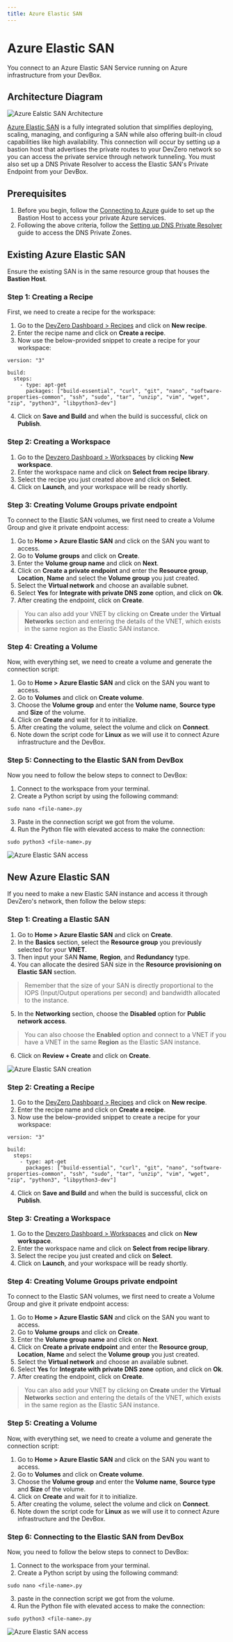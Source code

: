 ```yaml
---
title: Azure Elastic SAN
---
```

# Azure Elastic SAN

You connect to an Azure Elastic SAN Service running on Azure infrastructure from your DevBox.

## Architecture Diagram

![Azure Ealstic SAN Architecture](../../../.gitbook/assets/azure-elastic-san-architecture.png)

<!-- markdown-link-check-disable-next-line -->
[Azure Elastic SAN](https://learn.microsoft.com/en-us/azure/storage/elastic-san/elastic-san-introduction) is a fully integrated solution that simplifies deploying, scaling, managing, and configuring a SAN while also offering built-in cloud capabilities like high availability. This connection will occur by setting up a bastion host that advertises the private routes to your DevZero network so you can access the private service through network tunneling. You must also set up a DNS Private Resolver to access the Elastic SAN's Private Endpoint from your DevBox.

## Prerequisites

1. Before you begin, follow the [Connecting to Azure](../../existing-network/connecting-to-azure.md) guide to set up the Bastion Host to access your private Azure services.
2. Following the above criteria, follow the [Setting up DNS Private Resolver](./setting-up-dns-private-resolver.md) guide to access the DNS Private Zones.

## Existing Azure Elastic SAN

Ensure the existing SAN is in the same resource group that houses the **Bastion Host**.

### Step 1: Creating a Recipe

First, we need to create a recipe for the workspace:

1. Go to the [DevZero Dashboard > Recipes](https://www.devzero.io/dashboard/recipes) and click on **New recipe**.
2. Enter the recipe name and click on **Create a recipe**.
3. Now use the below-provided snippet to create a recipe for your workspace:

```
version: "3"

build:
  steps:
    - type: apt-get
      packages: ["build-essential", "curl", "git", "nano", "software-properties-common", "ssh", "sudo", "tar", "unzip", "vim", "wget", "zip", "python3", "libpython3-dev"]
```

4. Click on **Save and Build** and when the build is successful, click on **Publish**.

### Step 2: Creating a Workspace

1. Go to the [Devzero Dashboard > Workspaces](https://www.devzero.io/dashboard/workspaces) by clicking **New workspace**.
2. Enter the workspace name and click on **Select from recipe library**.
3. Select the recipe you just created above and click on **Select**.
4. Click on **Launch**, and your workspace will be ready shortly.

### Step 3: Creating Volume Groups private endpoint

To connect to the Elastic SAN volumes, we first need to create a Volume Group and give it private endpoint access:

1. Go to **Home > Azure Elastic SAN** and click on the SAN you want to access.
2. Go to **Volume groups** and click on **Create**.
3. Enter the **Volume group name** and click on **Next**.
4. Click on **Create a private endpoint** and enter the **Resource group**, **Location**, **Name** and select the **Volume group** you just created.
5. Select the **Virtual network** and choose an available subnet.
6. Select **Yes** for **Integrate with private DNS zone** option, and click on **Ok**.
7. After creating the endpoint, click on **Create**.

> You can also add your VNET by clicking on **Create** under the **Virtual Networks** section and entering the details of the VNET, which exists in the same region as the Elastic SAN instance.

### Step 4: Creating a Volume

Now, with everything set, we need to create a volume and generate the connection script:

1. Go to **Home > Azure Elastic SAN** and click on the SAN you want to access.
2. Go to **Volumes** and click on **Create volume**.
3. Choose the **Volume group** and enter the **Volume name**, **Source type** and **Size** of the volume.
4. Click on **Create** and wait for it to initialize.
5. After creating the volume, select the volume and click on **Connect**.
6. Note down the script code for **Linux** as we will use it to connect Azure infrastructure and the DevBox.

### Step 5: Connecting to the Elastic SAN from DevBox

Now you need to follow the below steps to connect to DevBox:

1. Connect to the workspace from your terminal.
2. Create a Python script by using the following command:

```
sudo nano <file-name>.py
```

3. Paste in the connection script we got from the volume.
4. Run the Python file with elevated access to make the connection:

```
sudo python3 <file-name>.py
```

![Azure Elastic SAN access](../../../.gitbook/assets/azure-elastic-san-access.png)

## New Azure Elastic SAN

If you need to make a new Elastic SAN instance and access it through DevZero's network, then follow the below steps:

### Step 1: Creating a Elastic SAN

1. Go to **Home > Azure Elastic SAN** and click on **Create**.
2. In the **Basics** section, select the **Resource group** you previously selected for your **VNET**.
3. Then input your SAN **Name**, **Region**, and **Redundancy** type.
4. You can allocate the desired SAN size in the **Resource provisioning on Elastic SAN** section.

> Remember that the size of your SAN is directly proportional to the IOPS (Input/Output operations per second) and bandwidth allocated to the instance.

5. In the **Networking** section, choose the **Disabled** option for **Public network access**.

> You can also choose the **Enabled** option and connect to a VNET if you have a VNET in the same **Region** as the Elastic SAN instance.

6. Click on **Review + Create** and click on **Create**.

![Azure Elastic SAN creation](../../../.gitbook/assets/azure-elastic-san-creation.png)

### Step 2: Creating a Recipe

1. Go to the [DevZero Dashboard > Recipes](https://www.devzero.io/dashboard/recipes) and click on **New recipe**.
2. Enter the recipe name and click on **Create a recipe**.
3. Now use the below-provided snippet to create a recipe for your workspace:

```
version: "3"

build:
  steps:
    - type: apt-get
      packages: ["build-essential", "curl", "git", "nano", "software-properties-common", "ssh", "sudo", "tar", "unzip", "vim", "wget", "zip", "python3", "libpython3-dev"]
```

4. Click on **Save and Build** and when the build is successful, click on **Publish**.

### Step 3: Creating a Workspace

1. Go to the [Devzero Dashboard > Workspaces](https://www.devzero.io/dashboard/workspaces) and click on **New workspace**.
2. Enter the workspace name and click on **Select from recipe library**.
3. Select the recipe you just created and click on **Select**.
4. Click on **Launch**, and your workspace will be ready shortly.

### Step 4: Creating Volume Groups private endpoint

To connect to the Elastic SAN volumes, we first need to create a Volume Group and give it private endpoint access:

1. Go to **Home > Azure Elastic SAN** and click on the SAN you want to access.
2. Go to **Volume groups** and click on **Create**.
3. Enter the **Volume group name** and click on **Next**.
4. Click on **Create a private endpoint** and enter the **Resource group**, **Location**, **Name** and select the **Volume group** you just created.
5. Select the **Virtual network** and choose an available subnet.
6. Select **Yes** for **Integrate with private DNS zone** option, and click on **Ok**.
7. After creating the endpoint, click on **Create**.

> You can also add your VNET by clicking on **Create** under the **Virtual Networks** section and entering the details of the VNET, which exists in the same region as the Elastic SAN instance.

### Step 5: Creating a Volume

Now, with everything set, we need to create a volume and generate the connection script:

1. Go to **Home > Azure Elastic SAN** and click on the SAN you want to access.
2. Go to **Volumes** and click on **Create volume**.
3. Choose the **Volume group** and enter the **Volume name**, **Source type** and **Size** of the volume.
4. Click on **Create** and wait for it to initialize.
5. After creating the volume, select the volume and click on **Connect**.
6. Note down the script code for **Linux** as we will use it to connect Azure infrastructure and the DevBox.

### Step 6: Connecting to the Elastic SAN from DevBox

Now, you need to follow the below steps to connect to DevBox:

1. Connect to the workspace from your terminal.
2. Create a Python script by using the following command:

```
sudo nano <file-name>.py
```

3. paste in the connection script we got from the volume.
4. Run the Python file with elevated access to make the connection:

```
sudo python3 <file-name>.py
```

![Azure Elastic SAN access](../../../.gitbook/assets/azure-elastic-san-access.png)
